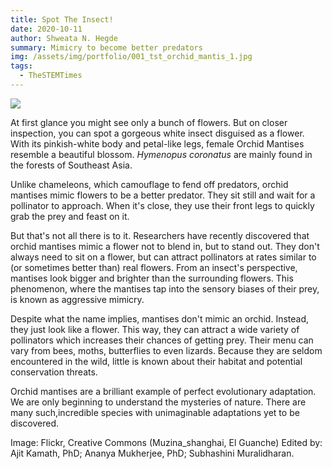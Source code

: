 ```yaml
---
title: Spot The Insect!
date: 2020-10-11
author: Shweata N. Hegde
summary: Mimicry to become better predators
img: /assets/img/portfolio/001_tst_orchid_mantis_1.jpg
tags:
  - TheSTEMTimes
---
```

<img src = '/static/img/portfolio/001_tst_orchid_mantis_1.jpg'>

At first glance you might see only a bunch of flowers. But on closer inspection, you can spot a gorgeous white insect disguised as a flower. With its pinkish-white body and petal-like legs, female Orchid Mantises resemble a beautiful blossom. _Hymenopus coronatus_ are mainly found in the forests of Southeast Asia. 

Unlike chameleons, which camouflage to fend off predators, orchid mantises mimic flowers to be a better predator. They sit still and wait for a pollinator to approach. When it's close, they use their front legs to quickly grab the prey and feast on it.

But that's not all there is to it. Researchers have recently discovered that orchid mantises mimic a flower not to blend in, but to stand out. They don't always need to sit on a flower, but can attract pollinators at rates similar to (or sometimes better than) real flowers. From an insect's perspective, mantises look bigger and brighter than the surrounding flowers. This phenomenon, where the mantises tap into the sensory biases of their prey, is known as aggressive mimicry.

Despite what the name implies, mantises don't mimic an orchid. Instead, they just look like a flower. This way, they can attract a wide variety of pollinators which increases their chances of getting prey. Their menu can vary from bees, moths, butterflies to even lizards. Because they are seldom encountered in the wild, little is known about their habitat and potential conservation threats.

Orchid mantises are a brilliant example of perfect evolutionary adaptation. We are only beginning to understand the mysteries of nature. There are many such,incredible species with unimaginable adaptations yet to be discovered. 

Image: Flickr, Creative Commons (Muzina_shanghai, El Guanche)
Edited by: Ajit Kamath, PhD; Ananya Mukherjee, PhD; Subhashini Muralidharan.